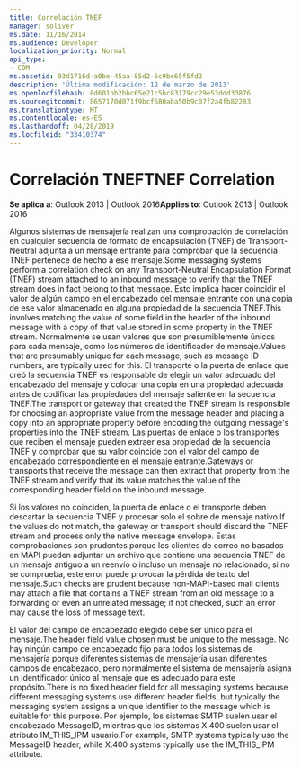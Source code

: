 ```yaml
---
title: Correlación TNEF
manager: soliver
ms.date: 11/16/2014
ms.audience: Developer
localization_priority: Normal
api_type:
- COM
ms.assetid: 93d1716d-a0be-45aa-85d2-6c9be65f5fd2
description: 'Última modificación: 12 de marzo de 2013'
ms.openlocfilehash: 8d601bb2bbc65e21c5bc83179cc29e53ddd33876
ms.sourcegitcommit: 8657170d071f9bcf680aba50b9c07f2a4fb82283
ms.translationtype: MT
ms.contentlocale: es-ES
ms.lasthandoff: 04/28/2019
ms.locfileid: "33410374"
---
```

# <a name="tnef-correlation"></a><span data-ttu-id="cf6c9-103">Correlación TNEF</span><span class="sxs-lookup"><span data-stu-id="cf6c9-103">TNEF Correlation</span></span>

 
  
<span data-ttu-id="cf6c9-104">**Se aplica a**: Outlook 2013 | Outlook 2016</span><span class="sxs-lookup"><span data-stu-id="cf6c9-104">**Applies to**: Outlook 2013 | Outlook 2016</span></span> 
  
<span data-ttu-id="cf6c9-105">Algunos sistemas de mensajería realizan una comprobación de correlación en cualquier secuencia de formato de encapsulación (TNEF) de Transport-Neutral adjunta a un mensaje entrante para comprobar que la secuencia TNEF pertenece de hecho a ese mensaje.</span><span class="sxs-lookup"><span data-stu-id="cf6c9-105">Some messaging systems perform a correlation check on any Transport-Neutral Encapsulation Format (TNEF) stream attached to an inbound message to verify that the TNEF stream does in fact belong to that message.</span></span> <span data-ttu-id="cf6c9-106">Esto implica hacer coincidir el valor de algún campo en el encabezado del mensaje entrante con una copia de ese valor almacenado en alguna propiedad de la secuencia TNEF.</span><span class="sxs-lookup"><span data-stu-id="cf6c9-106">This involves matching the value of some field in the header of the inbound message with a copy of that value stored in some property in the TNEF stream.</span></span> <span data-ttu-id="cf6c9-107">Normalmente se usan valores que son presumiblemente únicos para cada mensaje, como los números de identificador de mensaje.</span><span class="sxs-lookup"><span data-stu-id="cf6c9-107">Values that are presumably unique for each message, such as message ID numbers, are typically used for this.</span></span> <span data-ttu-id="cf6c9-108">El transporte o la puerta de enlace que creó la secuencia TNEF es responsable de elegir un valor adecuado del encabezado del mensaje y colocar una copia en una propiedad adecuada antes de codificar las propiedades del mensaje saliente en la secuencia TNEF.</span><span class="sxs-lookup"><span data-stu-id="cf6c9-108">The transport or gateway that created the TNEF stream is responsible for choosing an appropriate value from the message header and placing a copy into an appropriate property before encoding the outgoing message's properties into the TNEF stream.</span></span> <span data-ttu-id="cf6c9-109">Las puertas de enlace o los transportes que reciben el mensaje pueden extraer esa propiedad de la secuencia TNEF y comprobar que su valor coincide con el valor del campo de encabezado correspondiente en el mensaje entrante.</span><span class="sxs-lookup"><span data-stu-id="cf6c9-109">Gateways or transports that receive the message can then extract that property from the TNEF stream and verify that its value matches the value of the corresponding header field on the inbound message.</span></span>
  
<span data-ttu-id="cf6c9-110">Si los valores no coinciden, la puerta de enlace o el transporte deben descartar la secuencia TNEF y procesar solo el sobre de mensaje nativo.</span><span class="sxs-lookup"><span data-stu-id="cf6c9-110">If the values do not match, the gateway or transport should discard the TNEF stream and process only the native message envelope.</span></span> <span data-ttu-id="cf6c9-111">Estas comprobaciones son prudentes porque los clientes de correo no basados en MAPI pueden adjuntar un archivo que contiene una secuencia TNEF de un mensaje antiguo a un reenvío o incluso un mensaje no relacionado; si no se comprueba, este error puede provocar la pérdida de texto del mensaje.</span><span class="sxs-lookup"><span data-stu-id="cf6c9-111">Such checks are prudent because non-MAPI-based mail clients may attach a file that contains a TNEF stream from an old message to a forwarding or even an unrelated message; if not checked, such an error may cause the loss of message text.</span></span>
  
<span data-ttu-id="cf6c9-112">El valor del campo de encabezado elegido debe ser único para el mensaje.</span><span class="sxs-lookup"><span data-stu-id="cf6c9-112">The header field value chosen must be unique to the message.</span></span> <span data-ttu-id="cf6c9-113">No hay ningún campo de encabezado fijo para todos los sistemas de mensajería porque diferentes sistemas de mensajería usan diferentes campos de encabezado, pero normalmente el sistema de mensajería asigna un identificador único al mensaje que es adecuado para este propósito.</span><span class="sxs-lookup"><span data-stu-id="cf6c9-113">There is no fixed header field for all messaging systems because different messaging systems use different header fields, but typically the messaging system assigns a unique identifier to the message which is suitable for this purpose.</span></span> <span data-ttu-id="cf6c9-114">Por ejemplo, los sistemas SMTP suelen usar el encabezado MessageID, mientras que los sistemas X.400 suelen usar el atributo IM_THIS_IPM usuario.</span><span class="sxs-lookup"><span data-stu-id="cf6c9-114">For example, SMTP systems typically use the MessageID header, while X.400 systems typically use the IM_THIS_IPM attribute.</span></span>
  

